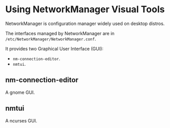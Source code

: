 # Using NetworkManager Visual Tools

NetworkManager is configuration manager widely used on desktop distros.

The interfaces managed by NetworkManager are in `/etc/NetworkManager/NetworkManager.conf`.

It provides two Graphical User Interface (GUI):
- `nm-connection-editor`.
- `nmtui`.

## nm-connection-editor

A gnome GUI.

## nmtui

A ncurses GUI.
